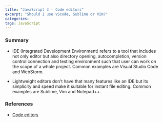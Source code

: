 ```yaml
---
title: "JavaScript 3 - Code editors"
excerpt: "Should I use VScode, Sublime or Vim?"
categories:
tags: JavaScript
---
```


### Summary

- IDE (Integrated Development Environment) refers to a tool that includes not only editor but also directory opening, autocompletion, version control connection and testing environment such that user can work on the scope of a whole project. Common examples are Visual Studio Code and WebStorm.

- Lightweight editors don't have that many features like an IDE but its simplicity and speed make it suitable for instant file editing. Common examples are Sublime, Vim and Notepad++.

### References

- [Code editors](https://javascript.info/code-editors)
